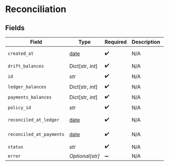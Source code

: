# Reconciliation


## Fields

| Field                                                                | Type                                                                 | Required                                                             | Description                                                          | Example                                                              |
| -------------------------------------------------------------------- | -------------------------------------------------------------------- | -------------------------------------------------------------------- | -------------------------------------------------------------------- | -------------------------------------------------------------------- |
| `created_at`                                                         | [date](https://docs.python.org/3/library/datetime.html#date-objects) | :heavy_check_mark:                                                   | N/A                                                                  | 2021-01-01T00:00:00.000Z                                             |
| `drift_balances`                                                     | Dict[str, *int*]                                                     | :heavy_check_mark:                                                   | N/A                                                                  |                                                                      |
| `id`                                                                 | *str*                                                                | :heavy_check_mark:                                                   | N/A                                                                  | XXX                                                                  |
| `ledger_balances`                                                    | Dict[str, *int*]                                                     | :heavy_check_mark:                                                   | N/A                                                                  |                                                                      |
| `payments_balances`                                                  | Dict[str, *int*]                                                     | :heavy_check_mark:                                                   | N/A                                                                  |                                                                      |
| `policy_id`                                                          | *str*                                                                | :heavy_check_mark:                                                   | N/A                                                                  | XXX                                                                  |
| `reconciled_at_ledger`                                               | [date](https://docs.python.org/3/library/datetime.html#date-objects) | :heavy_check_mark:                                                   | N/A                                                                  | 2021-01-01T00:00:00.000Z                                             |
| `reconciled_at_payments`                                             | [date](https://docs.python.org/3/library/datetime.html#date-objects) | :heavy_check_mark:                                                   | N/A                                                                  | 2021-01-01T00:00:00.000Z                                             |
| `status`                                                             | *str*                                                                | :heavy_check_mark:                                                   | N/A                                                                  | COMPLETED                                                            |
| `error`                                                              | *Optional[str]*                                                      | :heavy_minus_sign:                                                   | N/A                                                                  |                                                                      |